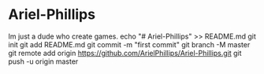 # Ariel-Phillips
Im just a dude who create games.
echo "# Ariel-Phillips" >> README.md
git init
git add README.md
git commit -m "first commit"
git branch -M master
git remote add origin https://github.com/ArielPhillips/Ariel-Phillips.git
git push -u origin master
                
                
